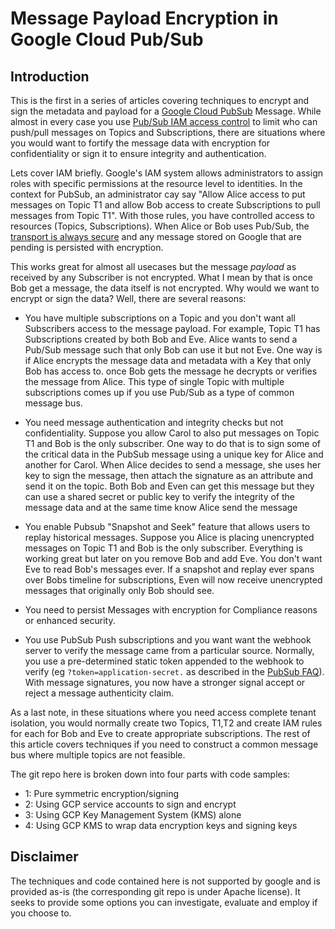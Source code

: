 # Message Payload Encryption in Google Cloud Pub/Sub

## Introduction

This is the first in a series of articles covering techniques to encrypt and sign the metadata and payload for a [Google Cloud PubSub](https://cloud.google.com/pubsub/) Message. While almost in every case you use [Pub/Sub IAM access control](https://cloud.google.com/pubsub/docs/access-control#permissions) to limit who can push/pull messages on Topics and Subscriptions, there are situations where you would want to fortify the message data with encryption for confidentiality or sign it to ensure integrity and authentication.

Lets cover IAM briefly.  Google's IAM system allows administrators to assign roles with specific permissions at the resource level to identities.  In the context for PubSub, an
administrator cay say "Allow Alice access to put messages on Topic T1 and allow Bob access to create Subscriptions to pull messages from Topic T1".  With those rules, you have controlled access to resources (Topics, Subscriptions).   When Alice or Bob uses Pub/Sub, the [transport is always secure](https://cloud.google.com/pubsub/docs/faq#security) and any message stored on Google that are pending is persisted with encryption.  

This works great for almost all usecases but the message _payload_ as received by any Subscriber is not encrypted.  What I mean by that is once Bob get a message, the data itself is not encrypted.  Why would we want to encrypt or sign the data? Well, there are several reasons:  

* You have multiple subscriptions on a Topic and you don't want all Subscribers access to the message payload.  For example, Topic T1 has Subscriptions created by both Bob and Eve.  Alice wants to send a Pub/Sub message such that only Bob can use it but not Eve. One way is if Alice encrypts the message data and metadata with a Key that only Bob has access to.  once Bob gets the message he decrypts or verifies the message from Alice. This type of single Topic with multiple subscriptions comes up if you use Pub/Sub as a type of common message bus.

* You need message authentication and integrity checks but not confidentiality.  Suppose you allow Carol to also put messages on Topic T1 and Bob is the only subscriber.  One way to do that is to sign some of the critical data in the PubSub message using a unique key for Alice and another for Carol.  When Alice decides to send a message, she uses her key to sign the message, then attach the signature as an attribute and send it on the topic.  Both Bob and Even can get this message but they can use a shared secret or public key to verify the integrity of the message data and at the same time know Alice send the message

* You enable Pubsub "Snapshot and Seek" feature that allows users to replay historical messages.  Suppose you Alice is placing unencrypted messages on Topic T1 and Bob is the only subscriber.  Everything is working great but later on you remove Bob and add Eve.  You don't want Eve to read Bob's messages ever.  If a snapshot and replay ever spans over Bobs timeline for subscriptions, Even will now receive unencrypted messages that originally only Bob should see.

* You need to persist Messages with encryption for Compliance reasons or enhanced security.

* You use PubSub Push subscriptions and you want want the webhook server to verify the message came from a particular source.  Normally, you use a pre-determined static token appended to the webhook to verify (eg ```?token=application-secret.``` as described in the [PubSub FAQ](https://cloud.google.com/pubsub/docs/faq#security)).  With message signatures, you now have a stronger signal accept or reject a message authenticity claim.

As a last note, in these situations where you need access complete tenant isolation, you would normally create two Topics, T1,T2 and create IAM rules for each for Bob and Eve to create appropriate subscriptions.  The rest of this article covers techniques if you need to construct a common message bus where multiple topics are not feasible.


The git repo here is broken down into four parts with code samples:

- 1: Pure symmetric encryption/signing
- 2: Using GCP service accounts to sign and encrypt
- 3: Using GCP Key Management System (KMS) alone
- 4: Using GCP KMS to wrap data encryption keys and signing keys

## Disclaimer

The techniques and code contained here is not supported by google and is provided as-is (the corresponding git repo is under Apache license). It seeks to provide some options you can investigate, evaluate and employ if you choose to.